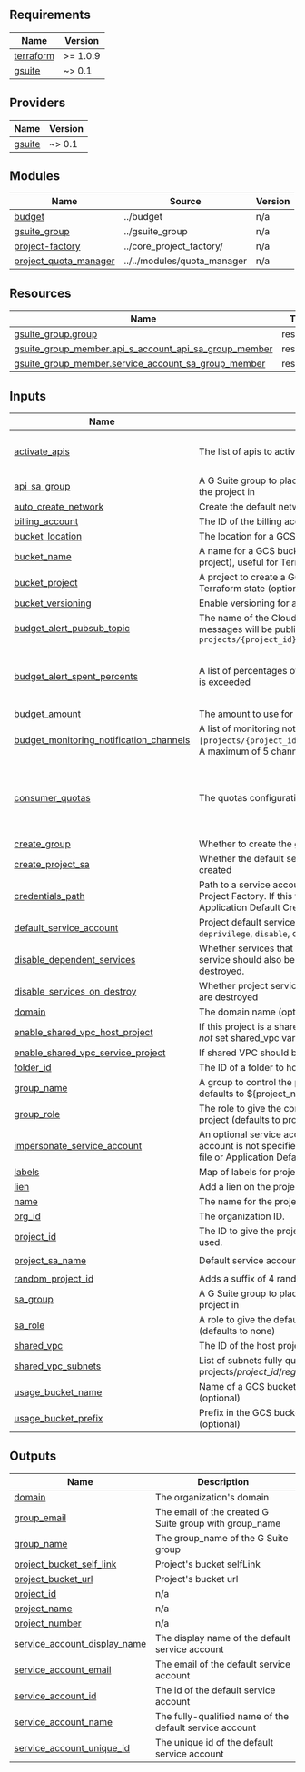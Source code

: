 
## Requirements

| Name | Version |
|------|---------|
| <a name="requirement_terraform"></a> [terraform](#requirement\_terraform) | >= 1.0.9 |
| <a name="requirement_gsuite"></a> [gsuite](#requirement\_gsuite) | ~> 0.1 |

## Providers

| Name | Version |
|------|---------|
| <a name="provider_gsuite"></a> [gsuite](#provider\_gsuite) | ~> 0.1 |

## Modules

| Name | Source | Version |
|------|--------|---------|
| <a name="module_budget"></a> [budget](#module\_budget) | ../budget | n/a |
| <a name="module_gsuite_group"></a> [gsuite\_group](#module\_gsuite\_group) | ../gsuite_group | n/a |
| <a name="module_project-factory"></a> [project-factory](#module\_project-factory) | ../core_project_factory/ | n/a |
| <a name="module_project_quota_manager"></a> [project\_quota\_manager](#module\_project\_quota\_manager) | ../../modules/quota_manager | n/a |

## Resources

| Name | Type |
|------|------|
| [gsuite_group.group](https://registry.terraform.io/providers/DeviaVir/gsuite/latest/docs/resources/group) | resource |
| [gsuite_group_member.api_s_account_api_sa_group_member](https://registry.terraform.io/providers/DeviaVir/gsuite/latest/docs/resources/group_member) | resource |
| [gsuite_group_member.service_account_sa_group_member](https://registry.terraform.io/providers/DeviaVir/gsuite/latest/docs/resources/group_member) | resource |

## Inputs

| Name | Description | Type | Default | Required |
|------|-------------|------|---------|:--------:|
| <a name="input_activate_apis"></a> [activate\_apis](#input\_activate\_apis) | The list of apis to activate within the project | `list(string)` | <pre>[<br>  "compute.googleapis.com"<br>]</pre> | no |
| <a name="input_api_sa_group"></a> [api\_sa\_group](#input\_api\_sa\_group) | A G Suite group to place the Google APIs Service Account for the project in | `string` | `""` | no |
| <a name="input_auto_create_network"></a> [auto\_create\_network](#input\_auto\_create\_network) | Create the default network | `bool` | `false` | no |
| <a name="input_billing_account"></a> [billing\_account](#input\_billing\_account) | The ID of the billing account to associate this project with | `any` | n/a | yes |
| <a name="input_bucket_location"></a> [bucket\_location](#input\_bucket\_location) | The location for a GCS bucket to create (optional) | `string` | `""` | no |
| <a name="input_bucket_name"></a> [bucket\_name](#input\_bucket\_name) | A name for a GCS bucket to create (in the bucket\_project project), useful for Terraform state (optional) | `string` | `""` | no |
| <a name="input_bucket_project"></a> [bucket\_project](#input\_bucket\_project) | A project to create a GCS bucket (bucket\_name) in, useful for Terraform state (optional) | `string` | `""` | no |
| <a name="input_bucket_versioning"></a> [bucket\_versioning](#input\_bucket\_versioning) | Enable versioning for a GCS bucket to create (optional) | `bool` | `false` | no |
| <a name="input_budget_alert_pubsub_topic"></a> [budget\_alert\_pubsub\_topic](#input\_budget\_alert\_pubsub\_topic) | The name of the Cloud Pub/Sub topic where budget related messages will be published, in the form of `projects/{project_id}/topics/{topic_id}` | `string` | `null` | no |
| <a name="input_budget_alert_spent_percents"></a> [budget\_alert\_spent\_percents](#input\_budget\_alert\_spent\_percents) | A list of percentages of the budget to alert on when threshold is exceeded | `list(number)` | <pre>[<br>  0.5,<br>  0.7,<br>  1<br>]</pre> | no |
| <a name="input_budget_amount"></a> [budget\_amount](#input\_budget\_amount) | The amount to use for a budget alert | `number` | `null` | no |
| <a name="input_budget_monitoring_notification_channels"></a> [budget\_monitoring\_notification\_channels](#input\_budget\_monitoring\_notification\_channels) | A list of monitoring notification channels in the form `[projects/{project_id}/notificationChannels/{channel_id}]`. A maximum of 5 channels are allowed. | `list(string)` | `[]` | no |
| <a name="input_consumer_quotas"></a> [consumer\_quotas](#input\_consumer\_quotas) | The quotas configuration you want to override for the project. | <pre>list(object({<br>    service = string,<br>    metric  = string,<br>    limit   = string,<br>    value   = string,<br>  }))</pre> | `[]` | no |
| <a name="input_create_group"></a> [create\_group](#input\_create\_group) | Whether to create the group or not | `bool` | `false` | no |
| <a name="input_create_project_sa"></a> [create\_project\_sa](#input\_create\_project\_sa) | Whether the default service account for the project shall be created | `bool` | `true` | no |
| <a name="input_credentials_path"></a> [credentials\_path](#input\_credentials\_path) | Path to a service account credentials file with rights to run the Project Factory. If this file is absent Terraform will fall back to Application Default Credentials. | `string` | `""` | no |
| <a name="input_default_service_account"></a> [default\_service\_account](#input\_default\_service\_account) | Project default service account setting: can be one of `delete`, `deprivilege`, `disable`, or `keep`. | `string` | `"disable"` | no |
| <a name="input_disable_dependent_services"></a> [disable\_dependent\_services](#input\_disable\_dependent\_services) | Whether services that are enabled and which depend on this service should also be disabled when this service is destroyed. | `bool` | `true` | no |
| <a name="input_disable_services_on_destroy"></a> [disable\_services\_on\_destroy](#input\_disable\_services\_on\_destroy) | Whether project services will be disabled when the resources are destroyed | `bool` | `true` | no |
| <a name="input_domain"></a> [domain](#input\_domain) | The domain name (optional). | `string` | `""` | no |
| <a name="input_enable_shared_vpc_host_project"></a> [enable\_shared\_vpc\_host\_project](#input\_enable\_shared\_vpc\_host\_project) | If this project is a shared VPC host project. If true, you must *not* set shared\_vpc variable. Default is false. | `bool` | `false` | no |
| <a name="input_enable_shared_vpc_service_project"></a> [enable\_shared\_vpc\_service\_project](#input\_enable\_shared\_vpc\_service\_project) | If shared VPC should be used | `bool` | `false` | no |
| <a name="input_folder_id"></a> [folder\_id](#input\_folder\_id) | The ID of a folder to host this project | `string` | `""` | no |
| <a name="input_group_name"></a> [group\_name](#input\_group\_name) | A group to control the project by being assigned group\_role - defaults to ${project\_name}-editors | `string` | `""` | no |
| <a name="input_group_role"></a> [group\_role](#input\_group\_role) | The role to give the controlling group (group\_name) over the project (defaults to project editor) | `string` | `"roles/editor"` | no |
| <a name="input_impersonate_service_account"></a> [impersonate\_service\_account](#input\_impersonate\_service\_account) | An optional service account to impersonate. If this service account is not specified, Terraform will fall back to credential file or Application Default Credentials. | `string` | `""` | no |
| <a name="input_labels"></a> [labels](#input\_labels) | Map of labels for project | `map(string)` | `{}` | no |
| <a name="input_lien"></a> [lien](#input\_lien) | Add a lien on the project to prevent accidental deletion | `bool` | `false` | no |
| <a name="input_name"></a> [name](#input\_name) | The name for the project | `any` | n/a | yes |
| <a name="input_org_id"></a> [org\_id](#input\_org\_id) | The organization ID. | `any` | n/a | yes |
| <a name="input_project_id"></a> [project\_id](#input\_project\_id) | The ID to give the project. If not provided, the `name` will be used. | `string` | `""` | no |
| <a name="input_project_sa_name"></a> [project\_sa\_name](#input\_project\_sa\_name) | Default service account name for the project. | `string` | `"project-service-account"` | no |
| <a name="input_random_project_id"></a> [random\_project\_id](#input\_random\_project\_id) | Adds a suffix of 4 random characters to the `project_id` | `bool` | `false` | no |
| <a name="input_sa_group"></a> [sa\_group](#input\_sa\_group) | A G Suite group to place the default Service Account for the project in | `string` | `""` | no |
| <a name="input_sa_role"></a> [sa\_role](#input\_sa\_role) | A role to give the default Service Account for the project (defaults to none) | `string` | `""` | no |
| <a name="input_shared_vpc"></a> [shared\_vpc](#input\_shared\_vpc) | The ID of the host project which hosts the shared VPC | `string` | `""` | no |
| <a name="input_shared_vpc_subnets"></a> [shared\_vpc\_subnets](#input\_shared\_vpc\_subnets) | List of subnets fully qualified subnet IDs (ie. projects/$project\_id/regions/$region/subnetworks/$subnet\_id) | `list(string)` | `[]` | no |
| <a name="input_usage_bucket_name"></a> [usage\_bucket\_name](#input\_usage\_bucket\_name) | Name of a GCS bucket to store GCE usage reports in (optional) | `string` | `""` | no |
| <a name="input_usage_bucket_prefix"></a> [usage\_bucket\_prefix](#input\_usage\_bucket\_prefix) | Prefix in the GCS bucket to store GCE usage reports in (optional) | `string` | `""` | no |

## Outputs

| Name | Description |
|------|-------------|
| <a name="output_domain"></a> [domain](#output\_domain) | The organization's domain |
| <a name="output_group_email"></a> [group\_email](#output\_group\_email) | The email of the created G Suite group with group\_name |
| <a name="output_group_name"></a> [group\_name](#output\_group\_name) | The group\_name of the G Suite group |
| <a name="output_project_bucket_self_link"></a> [project\_bucket\_self\_link](#output\_project\_bucket\_self\_link) | Project's bucket selfLink |
| <a name="output_project_bucket_url"></a> [project\_bucket\_url](#output\_project\_bucket\_url) | Project's bucket url |
| <a name="output_project_id"></a> [project\_id](#output\_project\_id) | n/a |
| <a name="output_project_name"></a> [project\_name](#output\_project\_name) | n/a |
| <a name="output_project_number"></a> [project\_number](#output\_project\_number) | n/a |
| <a name="output_service_account_display_name"></a> [service\_account\_display\_name](#output\_service\_account\_display\_name) | The display name of the default service account |
| <a name="output_service_account_email"></a> [service\_account\_email](#output\_service\_account\_email) | The email of the default service account |
| <a name="output_service_account_id"></a> [service\_account\_id](#output\_service\_account\_id) | The id of the default service account |
| <a name="output_service_account_name"></a> [service\_account\_name](#output\_service\_account\_name) | The fully-qualified name of the default service account |
| <a name="output_service_account_unique_id"></a> [service\_account\_unique\_id](#output\_service\_account\_unique\_id) | The unique id of the default service account |

